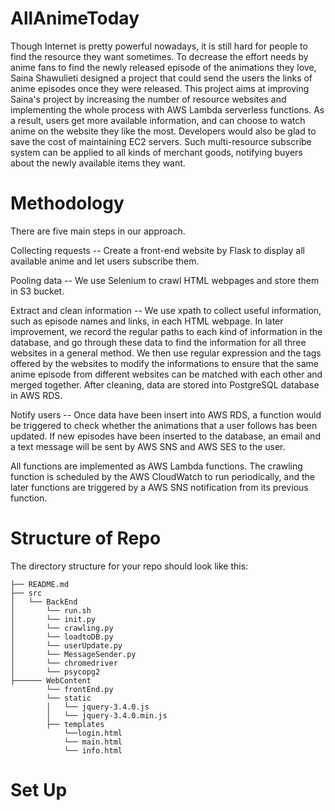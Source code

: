 # AllAnimeToday

Though Internet is pretty powerful nowadays, it is still hard for people to find the resource they want sometimes. To decrease the effort needs by anime fans to find the newly released episode of the animations they love, Saina Shawulieti designed a project that could send the users the links of anime episodes once they were released. This project aims at improving Saina's project by increasing the number of resource websites and implementing the whole process with AWS Lambda serverless functions. As a result, users get more available information, and can choose to watch anime on the website they like the most. Developers would also be glad to save the cost of maintaining EC2 servers. Such multi-resource subscribe system can be applied to all kinds of merchant goods, notifying buyers about the newly available items they want.

# Methodology

There are five main steps in our approach.

Collecting requests -- Create a front-end website by Flask to display all available anime and let users subscribe them. 

Pooling data -- We use Selenium to crawl HTML webpages and store them in S3 bucket. 

Extract and clean information -- We use xpath to collect useful information, such as episode names and links, in each HTML webpage. In later improvement, we record the regular paths to each kind of information in the database, and go through these data to find the information for all three websites in a general method. We then use regular expression and the tags offered by the websites to modify the informations to ensure that the same anime episode from different websites can be matched with each other and merged together. After cleaning, data are stored into PostgreSQL database in AWS RDS. 

Notify users -- Once data have been insert into AWS RDS, a function would be triggered to check whether the animations that a user follows has been updated. If new episodes have been inserted to the database, an email and a text message will be sent by AWS SNS and AWS SES to the user. 

All functions are implemented as AWS Lambda functions. The crawling function is scheduled by the AWS CloudWatch to run periodically, and the later functions are triggered by a AWS SNS notification from its previous function.

# Structure of Repo


The directory structure for your repo should look like this:

    ├── README.md 
    ├── src
    │   └── BackEnd
    │       └── run.sh
    │       └── init.py
    │       └── crawling.py
    │       └── loadtoDB.py
    │       └── userUpdate.py
    │       └── MessageSender.py   
    │       └── chromedriver
    │       └── psycopg2
    ├────── WebContent
            └── frontEnd.py
            └── static
            │   └── jquery-3.4.0.js 
            │   └── jquery-3.4.0.min.js 
            ├── templates
                └──login.html
                └── main.html
                └── info.html
    
    
                    
# Set Up
